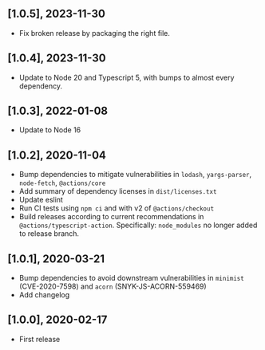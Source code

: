 ## [1.0.5], 2023-11-30

* Fix broken release by packaging the right file.

## [1.0.4], 2023-11-30

* Update to Node 20 and Typescript 5, with bumps to almost every dependency.

## [1.0.3], 2022-01-08

* Update to Node 16

## [1.0.2], 2020-11-04

* Bump dependencies to mitigate vulnerabilities in
	`lodash`, `yargs-parser`, `node-fetch`, `@actions/core`
* Add summary of dependency licenses in `dist/licenses.txt`
* Update eslint
* Run CI tests using `npm ci` and with v2 of `@actions/checkout`
* Build releases according to current recommendations in
	`@actions/typescript-action`.
	Specifically: `node_modules` no longer added to release branch.


## [1.0.1], 2020-03-21

* Bump dependencies to avoid downstream vulnerabilities in `minimist`
	(CVE-2020-7598) and `acorn` (SNYK-JS-ACORN-559469)
* Add changelog


## [1.0.0], 2020-02-17

* First release